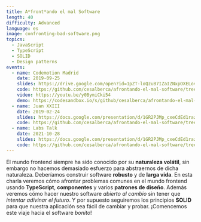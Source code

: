 ```yaml
---
title: A*front*ando el mal Software
length: 40
difficulty: Advanced
language: es
image: confronting-bad-software.png
topics:
  - JavaScript
  - TypeScript
  - SOLID
  - Design patterns
events:
  - name: Codemotion Madrid
    date: 2019-09-25
    slides: https://drive.google.com/open?id=1pZT-loQzuB7IZaIZNxpOXELovCLdnFAxws6B2-A0DeE
    code: https://github.com/cesalberca/afrontando-el-mal-software/tree/2019-codemotion-madrid
    video: https://youtu.be/y0BymiCki54
    demo: https://codesandbox.io/s/github/cesalberca/afrontando-el-mal-software
  - name: Juan XXIII
    date: 2019-02-24
    slides: https://docs.google.com/presentation/d/1GR2PJMp_cxeCdEd1razuE7zbMvsKcAApEDsB8okTOvw/edit?usp=sharing
    code: https://github.com/cesalberca/afrontando-el-mal-software/tree/2019-j23-madrid
  - name: Labs Talk
    date: 2021-10-28
    slides: https://docs.google.com/presentation/d/1GR2PJMp_cxeCdEd1razuE7zbMvsKcAApEDsB8okTOvw/edit?usp=sharing
    code: https://github.com/cesalberca/afrontando-el-mal-software/tree/2021-lab-talks
---
```


El mundo frontend siempre ha sido conocido por su **naturaleza volátil**, sin embargo no hacemos demasiado esfuerzo para abstraernos de dicha naturaleza. Deberíamos construir software **robusto** y de **larga vida**. En esta charla veremos cómo afrontar problemas comunes en el mundo frontend usando **TypeScript**, **componentes** y varios **patrones de diseño**. Además veremos cómo hacer nuestro software _abierto al cambio_ sin tener que _intentar adivinar el futuro_. Y por supuesto seguiremos los principios **SOLID** para que nuestra aplicación sea fácil de cambiar y probar. ¡Comencemos este viaje hacia el software _bonito_!
